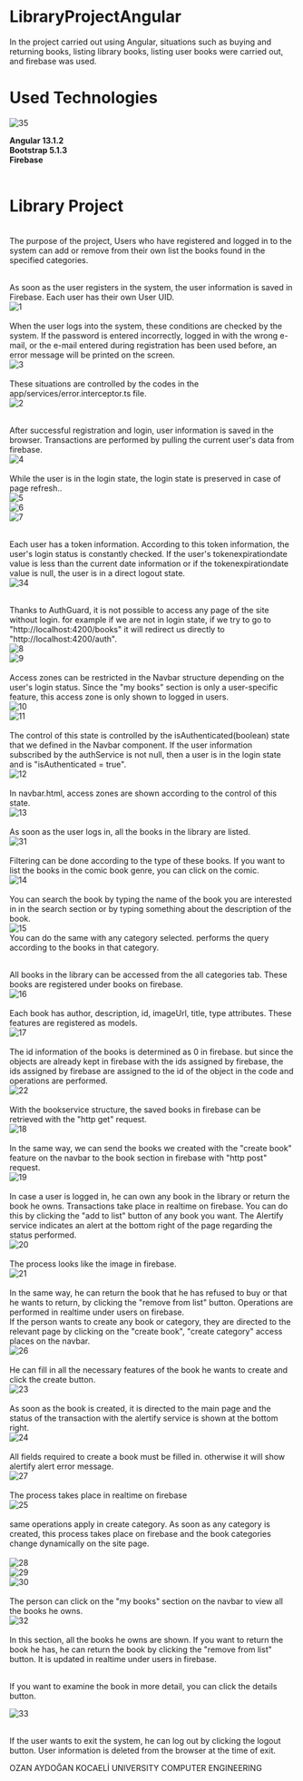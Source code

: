 # LibraryProjectAngular
In the project carried out using Angular, situations such as buying and returning books, listing library books, listing user books were carried out, and firebase was used.

# Used Technologies
![35](https://user-images.githubusercontent.com/49997690/147836151-fc0f9faa-7758-492f-b915-fe425778988e.PNG)
<br/>

**Angular 13.1.2** <br/>
**Bootstrap 5.1.3** <br/>
**Firebase** <br/>
<br/>

# Library Project 
<br/>
The purpose of the project, Users who have registered and logged in to the system can add or remove from their own list the books found in the specified categories.
<br/>
<br/>

As soon as the user registers in the system, the user information is saved in Firebase. Each user has their own User UID. <br/>
![1](https://user-images.githubusercontent.com/49997690/147837038-fabf6983-244d-4dca-afe5-001f1aee543f.PNG)<br/>
<br/>
When the user logs into the system, these conditions are checked by the system. If the password is entered incorrectly, logged in with the wrong e-mail, or the e-mail entered during registration has been used before, an error message will be printed on the screen.<br/>
![3](https://user-images.githubusercontent.com/49997690/147837070-aef3e7b5-9721-4bd8-937a-67cdac109380.PNG)<br/>
<br/>
These situations are controlled by the codes in the app/services/error.interceptor.ts file.<br/>
![2](https://user-images.githubusercontent.com/49997690/147837064-a22ec543-54f4-49b8-9b87-69d0099514b3.PNG)<br/><br/>

After successful registration and login, user information is saved in the browser. Transactions are performed by pulling the current user's data from firebase.<br/>
![4](https://user-images.githubusercontent.com/49997690/147837149-dc322448-83cd-468b-aa8e-0fb9293772ed.PNG)<br/>
<br/>
While the user is in the login state, the login state is preserved in case of page refresh..<br/>
![5](https://user-images.githubusercontent.com/49997690/147837165-e721ff92-e7ce-450f-9e23-94fa66099922.PNG)<br/>
![6](https://user-images.githubusercontent.com/49997690/147837169-214c6217-8f30-45ac-9670-764a3e16622a.PNG)<br/>
![7](https://user-images.githubusercontent.com/49997690/147837179-abefdabb-91c6-4d76-a1ce-e4fc748b4a1a.PNG)<br/>
<br/>

Each user has a token information. According to this token information, the user's login status is constantly checked. If the user's tokenexpirationdate value is less than the current date information or if the tokenexpirationdate value is null, the user is in a direct logout state. <br/>
![34](https://user-images.githubusercontent.com/49997690/147837198-f9308572-c8c1-4d51-8365-c9645797c917.PNG) <br/>
<br/>

Thanks to AuthGuard, it is not possible to access any page of the site without login. for example if we are not in login state, if we try to go to "http://localhost:4200/books" it will redirect us directly to "http://localhost:4200/auth".<br/>
![8](https://user-images.githubusercontent.com/49997690/147837185-19bf410d-8db2-4582-b256-08165b32928c.PNG)<br/>
![9](https://user-images.githubusercontent.com/49997690/147837194-27b3afc6-b949-4f0e-8047-699246ed48fe.PNG)<br/>
<br/>
Access zones can be restricted in the Navbar structure depending on the user's login status. Since the "my books" section is only a user-specific feature, this access zone is only shown to logged in users.<br/>
![10](https://user-images.githubusercontent.com/49997690/147837236-2076bf52-5ec8-4b4c-adef-f6580432575a.PNG) <br/>
![11](https://user-images.githubusercontent.com/49997690/147837243-17c27d58-d9a3-4844-b319-2c214344e389.PNG) <br/>
<br/>
The control of this state is controlled by the isAuthenticated(boolean) state that we defined in the Navbar component. If the user information subscribed by the authService is not null, then a user is in the login state and is "isAuthenticated = true".<br/>
![12](https://user-images.githubusercontent.com/49997690/147837264-6e07ea17-22c3-4cef-9b16-53f17f5c959a.PNG) <br/><br/>
In navbar.html, access zones are shown according to the control of this state. <br/>
![13](https://user-images.githubusercontent.com/49997690/147837274-78007caf-586d-4d1b-a47d-4325ea55372a.PNG)<br/><br/>
As soon as the user logs in, all the books in the library are listed. <br/>
![31](https://user-images.githubusercontent.com/49997690/147837286-b858844f-a9f6-4b80-a026-1dc083628d38.PNG) <br/><br/>
Filtering can be done according to the type of these books. If you want to list the books in the comic book genre, you can click on the comic. <br/>
![14](https://user-images.githubusercontent.com/49997690/147837307-3ff80e0e-ad28-4e1c-a7a6-c385231675d2.PNG) <br/><br/>
You can search the book by typing the name of the book you are interested in in the search section or by typing something about the description of the book.<br/>
![15](https://user-images.githubusercontent.com/49997690/147837320-cb5977e7-dcb9-4493-8226-945b79d8f2d1.PNG) <br/>
You can do the same with any category selected. performs the query according to the books in that category.<br/><br/>

All books in the library can be accessed from the all categories tab. These books are registered under books on firebase. <br/>
![16](https://user-images.githubusercontent.com/49997690/147837329-701cf469-1945-4143-afff-5c65aadb3521.PNG) <br/><br/>
Each book has author, description, id, imageUrl, title, type attributes. These features are registered as models. <br/>
![17](https://user-images.githubusercontent.com/49997690/147837333-ad1685e3-1454-4734-a767-9d9f23942f3f.PNG) <br/><br/>
The id information of the books is determined as 0 in firebase. but since the objects are already kept in firebase with the ids assigned by firebase, the ids assigned by firebase are assigned to the id of the object in the code and operations are performed. <br/> 
![22](https://user-images.githubusercontent.com/49997690/147837376-f0b1e41a-55e3-4afb-82af-d058140045f8.PNG) <br/><br/>
With the bookservice structure, the saved books in firebase can be retrieved with the "http get" request. <br/>
![18](https://user-images.githubusercontent.com/49997690/147837341-52809f8b-a4a0-4cd1-843e-008618f5adc0.PNG) <br/><br/>
In the same way, we can send the books we created with the "create book" feature on the navbar to the book section in firebase with "http post" request.<br/>
![19](https://user-images.githubusercontent.com/49997690/147837349-e112ae48-9f98-4362-b6ae-6d4335e3d367.PNG) <br/><br/>
In case a user is logged in, he can own any book in the library or return the book he owns. Transactions take place in realtime on firebase. You can do this by clicking the "add to list" button of any book you want. The Alertify service indicates an alert at the bottom right of the page regarding the status performed. <br/>
![20](https://user-images.githubusercontent.com/49997690/147837356-40bf7dc7-0781-4ba7-b019-2b815647b83b.PNG) <br/><br/>
The process looks like the image in firebase. <br/>
![21](https://user-images.githubusercontent.com/49997690/147837366-383c95f0-fa21-487d-8328-3d5d6b224ea5.PNG) <br/><br/>
In the same way, he can return the book that he has refused to buy or that he wants to return, by clicking the "remove from list" button. Operations are performed in realtime under users on firebase. <br/>
If the person wants to create any book or category, they are directed to the relevant page by clicking on the "create book", "create category" access places on the navbar.<br/>
![26](https://user-images.githubusercontent.com/49997690/147837409-fcf6f7f8-9ab9-4124-9663-d5a93a42411b.PNG)<br/><br/>
He can fill in all the necessary features of the book he wants to create and click the create button. <br/>
![23](https://user-images.githubusercontent.com/49997690/147837390-25bfcaac-9182-4d7f-84e2-0e5d64866ff8.PNG) <br/><br/>
As soon as the book is created, it is directed to the main page and the status of the transaction with the alertify service is shown at the bottom right. <br/>
![24](https://user-images.githubusercontent.com/49997690/147837393-e28ac82c-bb60-45a7-992c-f1c4baa985df.PNG) <br/><br/>
All fields required to create a book must be filled in. otherwise it will show alertify alert error message. <br/>
![27](https://user-images.githubusercontent.com/49997690/147837417-3b7b7330-aeec-4c08-9cbf-53f81f6d564b.PNG) <br/><br/>
The process takes place in realtime on firebase <br/>
![25](https://user-images.githubusercontent.com/49997690/147837399-cc10efc6-d7c7-4c65-bb14-f0745cbafad8.PNG) <br/><br/>
same operations apply in create category. As soon as any category is created, this process takes place on firebase and the book categories change dynamically on the site page. <br/><br/>
![28](https://user-images.githubusercontent.com/49997690/147837425-ac9851f4-4ec2-4843-9291-59c48d80a89d.PNG) <br/>
![29](https://user-images.githubusercontent.com/49997690/147837431-60647995-f911-4c1f-a63f-273e14ce73ed.PNG) <br/>
![30](https://user-images.githubusercontent.com/49997690/147837434-9b69d693-19ce-4c70-b0d5-e94e11fc5079.PNG) <br/>
<br/>
The person can click on the "my books" section on the navbar to view all the books he owns. <br/>
![32](https://user-images.githubusercontent.com/49997690/147837453-59c19c46-a200-438e-8fb3-6f72664a5350.PNG) <br/> <br/>
In this section, all the books he owns are shown. If you want to return the book he has, he can return the book by clicking the "remove from list" button. It is updated in realtime under users in firebase. <br/><br/>

If you want to examine the book in more detail, you can click the details button. <br/>

![33](https://user-images.githubusercontent.com/49997690/147837460-646d9b4f-3adc-493d-b848-83ef490d87ce.PNG) <br/><br/>

If the user wants to exit the system, he can log out by clicking the logout button. User information is deleted from the browser at the time of exit. <br/>

OZAN AYDOĞAN KOCAELİ UNIVERSITY COMPUTER ENGINEERING


